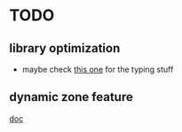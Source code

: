 # TODO

## library optimization

- maybe check [this one](https://github.com/jstejada/react-typist) for the typing stuff

## dynamic zone feature

[doc](https://strapi.io/blog/how-to-create-pages-on-the-fly-with-dynamic-zone)